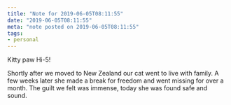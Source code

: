 ```yaml
---
title: "Note for 2019-06-05T08:11:55"
date: "2019-06-05T08:11:55"
meta: "note posted on 2019-06-05T08:11:55"
tags:
- personal
---
```

Kitty paw Hi-5!

Shortly after we moved to New Zealand our cat went to live with family. A few weeks later she made a break for freedom and went missing for over a month. The guilt we felt was immense, today she was found safe and sound.

